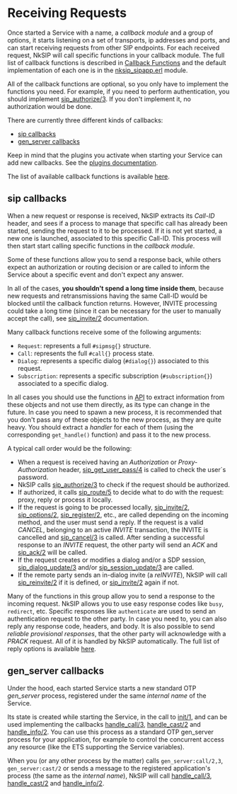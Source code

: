 # Receiving Requests

Once started a Service with a name, a _callback module_ and a group of options, it starts listening on a set of transports, ip addresses and ports, and can start receiving requests from other SIP endpoints. For each received request, NkSIP will call specific functions in your callback module. The full list of callback functions is described in [Callback Functions](../reference/callback_functions.md) and the default implementation of each one is in the [nksip_sipapp.erl](../../src/nksip_sipapp.erl) module.

All of the callback functions are optional, so you only have to implement the functions you need. For example, if you need to perform authentication, you should implement [sip_authorize/3](../reference/callback_functions.md#sip_authorize3). If you don't implement it, no authorization would be done.

There are currently three different kinds of callbacks:
* [sip callbacks](#sip-callbacks)
* [gen_server callbacks](#gen_server-callbacks)

Keep in mind that the plugins you activate when starting your Service can add new callbacks. See the [plugins documentation](../plugins/README.md).

The list of available callback functions is available [here](../reference/callback_functions.md#sip-callbacks).


## sip callbacks

When a new request or response is received, NkSIP extracts its _Call-ID_ header, and sees if a process to manage that specific call has already been started, sending the request to it to be processed. If it is not yet started, a new one is launched, associated to this specific Call-ID. This process will then start start calling specific functions in the _callback module_.

Some of these functions allow you to send a response back, while others expect an authorization or routing decision or are called to inform the Service about a specific event and don't expect any answer. 

In all of the cases, **you shouldn't spend a long time inside them**, because new requests and retransmissions having the same Call-ID would be blocked until the callback function returns. However, INVITE processing could take a long time (since it can be necessary for the user to manually accept the call), see [sip_invite/2](../reference/callback_functions.md#sip_invite2) documentation.

Many callback functions receive some of the following arguments:
* `Request`: represents a full `#sipmsg{}` structure. 
* `Call`: represents the full `#call{}` process state. 
* `Dialog`: represents a specific dialog (`#dialog{}`) associated to this request.
* `Subscription`: represents a specific subscription (`#subscription{}`) associated to a specific dialog.

In all cases you should use the functions in [API](../api/README.md) to extract information from these objects and not use them directly, as its type can change in the future. In case you need to spawn a new process, it is recommended that you don't pass any of these objects to the new process, as they are quite heavy. You should extract a _handler_ for each of them (using the corresponding `get_handle()` function) and pass it to the new process.

A typical call order would be the following:
* When a request is received having an _Authorization_ or _Proxy-Authorization_ header, [sip_get_user_pass/4](../reference/callback_functions.md#sip_get_user_pass4) is called to check the user`s password.
* NkSIP calls [sip_authorize/3](../reference/callback_functions.md#sip_authorize3) to check if the request should be authorized.
* If authorized, it calls [sip_route/5](../reference/callback_functions.md#sip_route5) to decide what to do with the request: proxy, reply or process it locally.
* If the request is going to be processed locally, [sip_invite/2](../reference/callback_functions.md#sip_invite2), [sip_options/2](../reference/callback_functions.md#sip_options2), [sip_register/2](../reference/callback_functions.md#sip_register2), etc., are called depending on the incoming method, and the user must send a reply. If the request is a valid _CANCEL_, belonging to an active _INVITE_ transaction, the INVITE is cancelled and [sip_cancel/3](../reference/callback_functions.md#sip_cancel3) is called. After sending a successful response to an _INVITE_ request, the other party will send an _ACK_ and [sip_ack/2](../reference/callback_functions.md#sip_ack2) will be called.
* If the request creates or modifies a dialog and/or a SDP session, [sip_dialog_update/3](../reference/callback_functions.md#sip_dialog_update3) and/or [sip_session_update/3](../reference/callback_functions.md#sip_session_update3) are called.
* If the remote party sends an in-dialog invite (a _reINVITE_), NkSIP will call [sip_reinvite/2](../reference/callback_functions.md#sip_reinvite2) if it is defined, or [sip_invite/2](../reference/callback_functions.md#sip_invite2) again if not. 

Many of the functions in this group allow you to send a response to the incoming request. NkSIP allows you to use easy response codes like `busy`, `redirect`, etc. Specific responses like `authenticate` are used to send an authentication request to the other party. In case you need to, you can also reply any response code, headers, and body. It is also possible to send _reliable provisional responses_, that the other party will acknowledge with a _PRACK_ request. All of it is handled by NkSIP automatically. The full list of reply options is available [here](../reference/reply_options.md).


## gen_server callbacks

Under the hood, each started Service starts a new standard OTP _gen_server_ process, registered under the same _internal name_ of the Service.

Its state is created while starting the Service, in the call to [init/1](../reference/callback_functions.md#init1), and can be used implementing the callbacks [handle_call/3](../reference/callback_functions.md#handle_call3), [handle_cast/2](../reference/callback_functions.md#handle_cast2) and [handle_info/2](../reference/callback_functions.md#handle_info2). You can use this process as a standard OTP gen_server process for your application, for example to control the concurrent access any resource (like the ETS supporting the Service variables).

When you (or any other process by the matter) calls `gen_server:call/2,3`, `gen_server:cast/2` or sends a message to the registered application's process (the same as the _internal name_), NkSIP will call [handle_call/3](../reference/callback_functions.md#handle_call3), [handle_cast/2](../reference/callback_functions.md#handle_cast2) and [handle_info/2](../reference/callback_functions.md#handle_info2).





